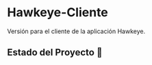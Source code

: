 # Hawkeye-Cliente
Versión para el cliente de la aplicación Hawkeye.
## Estado del Proyecto :construction:
